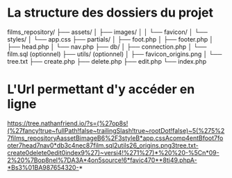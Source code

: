 # La structure des dossiers du projet

films_repository/
├── assets/
│   ├── images/
│   │   └── favicon/
│   └── styles/
│       └── app.css
├── partials/
│   ├── foot.php
│   ├── footer.php
│   ├── head.php
│   └── nav.php
├── db/
│   ├── connection.php
│   └── film.sql (optionnel)
├── utils/ (optionnel)
│   ├── favicon_origins.png
│   └── tree.txt
├── create.php
├── delete.php
├── edit.php
└── index.php

# L'Url permettant d'y accéder en ligne

https://tree.nathanfriend.io/?s=(%27op8s!(%27fancy!true~fullPath!false~trailingSlash!true~rootDot!false)~5(%275%27films_repositoryAassetBimageB6%2F3styleB*app.cssAcomp4entBfoot7footer7head7nav0*db3c4nec87film.sql2utils26_origins.png3tree.txt-create0delete0edit0index9%27)~versi4!%271%27)*%20%20-%5Cn*09-2%20%7Bop8nel%7DA3A*4on5source!6*favic470**8ti49.phpA-*Bs3%01BA987654320-*